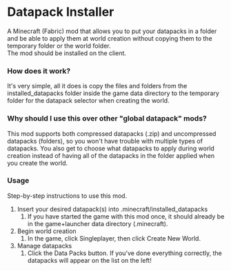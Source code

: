 # Datapack Installer
A Minecraft (Fabric) mod that allows you to put your datapacks in a folder and
be able to apply them at world creation without copying them to the temporary
folder or the world folder.  
The mod should be installed on the client.

### How does it work?
It's very simple, all it does is copy the files and folders from the
installed_datapacks folder inside the game data directory to the temporary
folder for the datapack selector when creating the world.

### Why should I use this over other "global datapack" mods?
This mod supports both compressed datapacks (.zip) and uncompressed datapacks
(folders), so you won't have trouble with multiple types of datapacks. You also
get to choose what datapacks to apply during world creation instead of having
all of the datapacks in the folder applied when you create the world.

### Usage
Step-by-step instructions to use this mod.
1. Insert your desired datapack(s) into .minecraft/installed_datapacks
   1. If you have started the game with this mod once, it should already be
   in the game+launcher data directory (.minecraft).
2. Begin world creation
   1. In the game, click Singleplayer, then click Create New World.
3. Manage datapacks
   1. Click the Data Packs button. If you've done everything correctly, the
   datapacks will appear on the list on the left!
